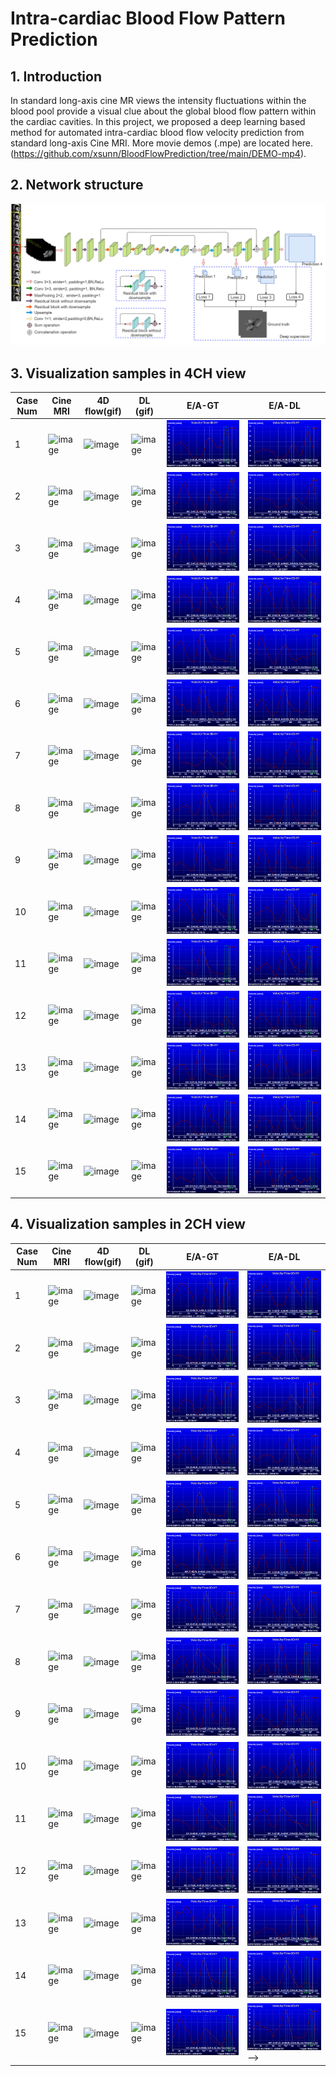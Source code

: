 # Intra-cardiac Blood Flow Pattern Prediction
## 1. Introduction
In standard long-axis cine MR views the intensity fluctuations within the blood pool provide a visual clue about the global blood flow pattern within the cardiac cavities.      In this project, we proposed a deep learning based method for automated intra-cardiac blood flow velocity prediction from standard long-axis Cine MRI.
More movie demos (.mpe) are located here. (https://github.com/xsunn/BloodFlowPrediction/tree/main/DEMO-mp4). 
## 2. Network structure
![image text](https://github.com/xsunn/BloodFlowPrediction/blob/main/model/modelnetwork.png) 
## 3. Visualization samples in 4CH view
Case Num|Cine MRI|4D flow(gif)|DL (gif)|E/A-GT|E/A-DL
------------|------------|-----------|------------|------------|------------|
1| ![image](https://github.com/xsunn/BloodFlowPrediction/blob/main/4CHDEMO/CINE/S58.gif) | ![image](https://github.com/xsunn/BloodFlowPrediction/blob/main/4CHDEMO/GT/S58.gif) | ![image](https://github.com/xsunn/BloodFlowPrediction/blob/main/4CHDEMO/DL/S58.gif)| ![image](https://github.com/xsunn/BloodFlowPrediction/blob/main/4CHEA/GT/S58.gif)| ![image](https://github.com/xsunn/BloodFlowPrediction/blob/main/4CHEA/DL/S58.gif)
2| ![image](https://github.com/xsunn/BloodFlowPrediction/blob/main/4CHDEMO/CINE/M60.gif) | ![image](https://github.com/xsunn/BloodFlowPrediction/blob/main/4CHDEMO/GT/M60.gif) | ![image](https://github.com/xsunn/BloodFlowPrediction/blob/main/4CHDEMO/DL/M60.gif)|![image](https://github.com/xsunn/BloodFlowPrediction/blob/main/4CHEA/GT/M60.gif)| ![image](https://github.com/xsunn/BloodFlowPrediction/blob/main/4CHEA/DL/M60.gif)  
3| ![image](https://github.com/xsunn/BloodFlowPrediction/blob/main/4CHDEMO/CINE/v06.gif) | ![image](https://github.com/xsunn/BloodFlowPrediction/blob/main/4CHDEMO/GT/v06.gif) | ![image](https://github.com/xsunn/BloodFlowPrediction/blob/main/4CHDEMO/DL/v06.gif) |![image](https://github.com/xsunn/BloodFlowPrediction/blob/main/4CHEA/GT/M60.gif)| ![image](https://github.com/xsunn/BloodFlowPrediction/blob/main/4CHEA/DL/M60.gif)
4| ![image](https://github.com/xsunn/BloodFlowPrediction/blob/main/4CHDEMO/CINE/S60.gif) | ![image](https://github.com/xsunn/BloodFlowPrediction/blob/main/4CHDEMO/GT/S60.gif) | ![image](https://github.com/xsunn/BloodFlowPrediction/blob/main/4CHDEMO/DL/S60.gif) |![image](https://github.com/xsunn/BloodFlowPrediction/blob/main/4CHEA/GT/S60.gif)| ![image](https://github.com/xsunn/BloodFlowPrediction/blob/main/4CHEA/DL/S60.gif)
5| ![image](https://github.com/xsunn/BloodFlowPrediction/blob/main/4CHDEMO/CINE/M95.gif) | ![image](https://github.com/xsunn/BloodFlowPrediction/blob/main/4CHDEMO/GT/M95.gif) | ![image](https://github.com/xsunn/BloodFlowPrediction/blob/main/4CHDEMO/DL/M95.gif) |![image](https://github.com/xsunn/BloodFlowPrediction/blob/main/4CHEA/GT/M95.gif)| ![image](https://github.com/xsunn/BloodFlowPrediction/blob/main/4CHEA/DL/M95.gif)
6| ![image](https://github.com/xsunn/BloodFlowPrediction/blob/main/4CHDEMO/CINE/M71.gif) | ![image](https://github.com/xsunn/BloodFlowPrediction/blob/main/4CHDEMO/GT/M71.gif) | ![image](https://github.com/xsunn/BloodFlowPrediction/blob/main/4CHDEMO/DL/M71.gif) |![image](https://github.com/xsunn/BloodFlowPrediction/blob/main/4CHEA/GT/M71.gif)| ![image](https://github.com/xsunn/BloodFlowPrediction/blob/main/4CHEA/DL/M71.gif)
7| ![image](https://github.com/xsunn/BloodFlowPrediction/blob/main/4CHDEMO/CINE/S82.gif) | ![image](https://github.com/xsunn/BloodFlowPrediction/blob/main/4CHDEMO/GT/S82.gif) | ![image](https://github.com/xsunn/BloodFlowPrediction/blob/main/4CHDEMO/DL/S82.gif) |![image](https://github.com/xsunn/BloodFlowPrediction/blob/main/4CHEA/GT/S82.gif)| ![image](https://github.com/xsunn/BloodFlowPrediction/blob/main/4CHEA/DL/S82.gif)
8| ![image](https://github.com/xsunn/BloodFlowPrediction/blob/main/4CHDEMO/CINE/V22.gif) | ![image](https://github.com/xsunn/BloodFlowPrediction/blob/main/4CHDEMO/GT/v22.gif) | ![image](https://github.com/xsunn/BloodFlowPrediction/blob/main/4CHDEMO/DL/V22.gif) |![image](https://github.com/xsunn/BloodFlowPrediction/blob/main/4CHEA/GT/V22.gif)| ![image](https://github.com/xsunn/BloodFlowPrediction/blob/main/4CHEA/DL/V22.gif)
9| ![image](https://github.com/xsunn/BloodFlowPrediction/blob/main/4CHDEMO/CINE/S113.gif) | ![image](https://github.com/xsunn/BloodFlowPrediction/blob/main/4CHDEMO/GT/S113.gif) | ![image](https://github.com/xsunn/BloodFlowPrediction/blob/main/4CHDEMO/DL/S113.gif) |![image](https://github.com/xsunn/BloodFlowPrediction/blob/main/4CHEA/GT/S113.gif)| ![image](https://github.com/xsunn/BloodFlowPrediction/blob/main/4CHEA/DL/S113.gif)
10| ![image](https://github.com/xsunn/BloodFlowPrediction/blob/main/4CHDEMO/CINE/S125.gif) | ![image](https://github.com/xsunn/BloodFlowPrediction/blob/main/4CHDEMO/GT/S125.gif) | ![image](https://github.com/xsunn/BloodFlowPrediction/blob/main/4CHDEMO/DL/S125.gif) |![image](https://github.com/xsunn/BloodFlowPrediction/blob/main/4CHEA/GT/S125.gif)| ![image](https://github.com/xsunn/BloodFlowPrediction/blob/main/4CHEA/DL/S125.gif)
11| ![image](https://github.com/xsunn/BloodFlowPrediction/blob/main/4CHDEMO/CINE/V23.gif) | ![image](https://github.com/xsunn/BloodFlowPrediction/blob/main/4CHDEMO/GT/V23.gif) | ![image](https://github.com/xsunn/BloodFlowPrediction/blob/main/4CHDEMO/DL/V23.gif) |![image](https://github.com/xsunn/BloodFlowPrediction/blob/main/4CHEA/GT/V23.gif)| ![image](https://github.com/xsunn/BloodFlowPrediction/blob/main/4CHEA/DL/V23.gif)
12| ![image](https://github.com/xsunn/BloodFlowPrediction/blob/main/4CHDEMO/CINE/V16.gif) | ![image](https://github.com/xsunn/BloodFlowPrediction/blob/main/4CHDEMO/GT/V16.gif) | ![image](https://github.com/xsunn/BloodFlowPrediction/blob/main/4CHDEMO/DL/V16.gif) |![image](https://github.com/xsunn/BloodFlowPrediction/blob/main/4CHEA/GT/V16.gif)| ![image](https://github.com/xsunn/BloodFlowPrediction/blob/main/4CHEA/DL/V16.gif)
13| ![image](https://github.com/xsunn/BloodFlowPrediction/blob/main/4CHDEMO/CINE/V39.gif) | ![image](https://github.com/xsunn/BloodFlowPrediction/blob/main/4CHDEMO/GT/V39.gif) | ![image](https://github.com/xsunn/BloodFlowPrediction/blob/main/4CHDEMO/DL/V39.gif) |![image](https://github.com/xsunn/BloodFlowPrediction/blob/main/4CHEA/GT/V39.gif)| ![image](https://github.com/xsunn/BloodFlowPrediction/blob/main/4CHEA/DL/V39.gif)
14| ![image](https://github.com/xsunn/BloodFlowPrediction/blob/main/4CHDEMO/CINE/V29.gif) | ![image](https://github.com/xsunn/BloodFlowPrediction/blob/main/4CHDEMO/GT/V29.gif) | ![image](https://github.com/xsunn/BloodFlowPrediction/blob/main/4CHDEMO/DL/V29.gif) |![image](https://github.com/xsunn/BloodFlowPrediction/blob/main/4CHEA/GT/V29.gif)| ![image](https://github.com/xsunn/BloodFlowPrediction/blob/main/4CHEA/DL/V29.gif)
15| ![image](https://github.com/xsunn/BloodFlowPrediction/blob/main/4CHDEMO/CINE/V09.gif) | ![image](https://github.com/xsunn/BloodFlowPrediction/blob/main/4CHDEMO/GT/V09.gif) | ![image](https://github.com/xsunn/BloodFlowPrediction/blob/main/4CHDEMO/DL/V09.gif) |![image](https://github.com/xsunn/BloodFlowPrediction/blob/main/4CHEA/GT/V09.gif)| ![image](https://github.com/xsunn/BloodFlowPrediction/blob/main/4CHEA/DL/V09.gif)

## 4. Visualization samples in 2CH view
Case Num|Cine MRI|4D flow(gif)|DL (gif)|E/A-GT|E/A-DL
------------|------------|------------|------------|------------|------------|
1| ![image](https://github.com/xsunn/BloodFlowPrediction/blob/main/2CHDEMO/CINE/M60.gif) | ![image](https://github.com/xsunn/BloodFlowPrediction/blob/main/2CHDEMO/GT/M60.gif) | ![image](https://github.com/xsunn/BloodFlowPrediction/blob/main/2CHDEMO/DL/M60.gif)|![image](https://github.com/xsunn/BloodFlowPrediction/blob/main/2CHEA/GT/M60.gif)| ![image](https://github.com/xsunn/BloodFlowPrediction/blob/main/2CHEA/DL/M60.gif)
2| ![image](https://github.com/xsunn/BloodFlowPrediction/blob/main/2CHDEMO/CINE/S117.gif) | ![image](https://github.com/xsunn/BloodFlowPrediction/blob/main/2CHDEMO/GT/S117.gif) | ![image](https://github.com/xsunn/BloodFlowPrediction/blob/main/2CHDEMO/DL/S117.gif)|![image](https://github.com/xsunn/BloodFlowPrediction/blob/main/2CHEA/GT/S117.gif)| ![image](https://github.com/xsunn/BloodFlowPrediction/blob/main/2CHEA/DL/S117.gif)
3| ![image](https://github.com/xsunn/BloodFlowPrediction/blob/main/2CHDEMO/CINE/S79.gif) | ![image](https://github.com/xsunn/BloodFlowPrediction/blob/main/2CHDEMO/GT/S79.gif) | ![image](https://github.com/xsunn/BloodFlowPrediction/blob/main/2CHDEMO/DL/S79.gif)|![image](https://github.com/xsunn/BloodFlowPrediction/blob/main/2CHEA/GT/S79.gif)| ![image](https://github.com/xsunn/BloodFlowPrediction/blob/main/2CHEA/DL/S79.gif)
4| ![image](https://github.com/xsunn/BloodFlowPrediction/blob/main/2CHDEMO/CINE/M78.gif) | ![image](https://github.com/xsunn/BloodFlowPrediction/blob/main/2CHDEMO/GT/M78.gif) | ![image](https://github.com/xsunn/BloodFlowPrediction/blob/main/2CHDEMO/DL/M78.gif)|![image](https://github.com/xsunn/BloodFlowPrediction/blob/main/2CHEA/GT/M78.gif)| ![image](https://github.com/xsunn/BloodFlowPrediction/blob/main/2CHEA/DL/M78.gif)
5| ![image](https://github.com/xsunn/BloodFlowPrediction/blob/main/2CHDEMO/CINE/V38.gif) | ![image](https://github.com/xsunn/BloodFlowPrediction/blob/main/2CHDEMO/GT/V38.gif) | ![image](https://github.com/xsunn/BloodFlowPrediction/blob/main/2CHDEMO/DL/V38.gif)|![image](https://github.com/xsunn/BloodFlowPrediction/blob/main/2CHEA/GT/V38.gif)| ![image](https://github.com/xsunn/BloodFlowPrediction/blob/main/2CHEA/DL/V38.gif)
6| ![image](https://github.com/xsunn/BloodFlowPrediction/blob/main/2CHDEMO/CINE/S109.gif) | ![image](https://github.com/xsunn/BloodFlowPrediction/blob/main/2CHDEMO/GT/S109.gif) | ![image](https://github.com/xsunn/BloodFlowPrediction/blob/main/2CHDEMO/DL/S109.gif)|![image](https://github.com/xsunn/BloodFlowPrediction/blob/main/2CHEA/GT/S109.gif)| ![image](https://github.com/xsunn/BloodFlowPrediction/blob/main/2CHEA/DL/S109.gif)
7| ![image](https://github.com/xsunn/BloodFlowPrediction/blob/main/2CHDEMO/CINE/S114.gif) | ![image](https://github.com/xsunn/BloodFlowPrediction/blob/main/2CHDEMO/GT/S114.gif) | ![image](https://github.com/xsunn/BloodFlowPrediction/blob/main/2CHDEMO/DL/S114.gif)|![image](https://github.com/xsunn/BloodFlowPrediction/blob/main/2CHEA/GT/S114.gif)| ![image](https://github.com/xsunn/BloodFlowPrediction/blob/main/2CHEA/DL/S114.gif)
8| ![image](https://github.com/xsunn/BloodFlowPrediction/blob/main/2CHDEMO/CINE/S69.gif) | ![image](https://github.com/xsunn/BloodFlowPrediction/blob/main/2CHDEMO/GT/S69.gif) | ![image](https://github.com/xsunn/BloodFlowPrediction/blob/main/2CHDEMO/DL/S69.gif)|![image](https://github.com/xsunn/BloodFlowPrediction/blob/main/2CHEA/GT/S69.gif)| ![image](https://github.com/xsunn/BloodFlowPrediction/blob/main/2CHEA/DL/S69.gif)
9| ![image](https://github.com/xsunn/BloodFlowPrediction/blob/main/2CHDEMO/CINE/S106.gif) | ![image](https://github.com/xsunn/BloodFlowPrediction/blob/main/2CHDEMO/GT/S106.gif) | ![image](https://github.com/xsunn/BloodFlowPrediction/blob/main/2CHDEMO/DL/S106.gif)|![image](https://github.com/xsunn/BloodFlowPrediction/blob/main/2CHEA/GT/S106.gif)| ![image](https://github.com/xsunn/BloodFlowPrediction/blob/main/2CHEA/DL/S106.gif)
10| ![image](https://github.com/xsunn/BloodFlowPrediction/blob/main/2CHDEMO/CINE/M79.gif) | ![image](https://github.com/xsunn/BloodFlowPrediction/blob/main/2CHDEMO/GT/M79.gif) | ![image](https://github.com/xsunn/BloodFlowPrediction/blob/main/2CHDEMO/DL/M79.gif)|![image](https://github.com/xsunn/BloodFlowPrediction/blob/main/2CHEA/GT/M79.gif)| ![image](https://github.com/xsunn/BloodFlowPrediction/blob/main/2CHEA/DL/M79.gif)
11| ![image](https://github.com/xsunn/BloodFlowPrediction/blob/main/2CHDEMO/CINE/S72.gif) | ![image](https://github.com/xsunn/BloodFlowPrediction/blob/main/2CHDEMO/GT/S72.gif) | ![image](https://github.com/xsunn/BloodFlowPrediction/blob/main/2CHDEMO/DL/S72.gif)|![image](https://github.com/xsunn/BloodFlowPrediction/blob/main/2CHEA/GT/S72.gif)| ![image](https://github.com/xsunn/BloodFlowPrediction/blob/main/2CHEA/DL/S72.gif)
12| ![image](https://github.com/xsunn/BloodFlowPrediction/blob/main/2CHDEMO/CINE/V32.gif) | ![image](https://github.com/xsunn/BloodFlowPrediction/blob/main/2CHDEMO/GT/V32.gif) | ![image](https://github.com/xsunn/BloodFlowPrediction/blob/main/2CHDEMO/DL/V32.gif)|![image](https://github.com/xsunn/BloodFlowPrediction/blob/main/2CHEA/GT/V32.gif)| ![image](https://github.com/xsunn/BloodFlowPrediction/blob/main/2CHEA/DL/V32.gif)
13| ![image](https://github.com/xsunn/BloodFlowPrediction/blob/main/2CHDEMO/CINE/V30.gif) | ![image](https://github.com/xsunn/BloodFlowPrediction/blob/main/2CHDEMO/GT/V30.gif) | ![image](https://github.com/xsunn/BloodFlowPrediction/blob/main/2CHDEMO/DL/V30.gif)|![image](https://github.com/xsunn/BloodFlowPrediction/blob/main/2CHEA/GT/V30.gif)| ![image](https://github.com/xsunn/BloodFlowPrediction/blob/main/2CHEA/DL/V30.gif)
14| ![image](https://github.com/xsunn/BloodFlowPrediction/blob/main/2CHDEMO/CINE/M97.gif) | ![image](https://github.com/xsunn/BloodFlowPrediction/blob/main/2CHDEMO/GT/M97.gif) | ![image](https://github.com/xsunn/BloodFlowPrediction/blob/main/2CHDEMO/DL/M97.gif)|![image](https://github.com/xsunn/BloodFlowPrediction/blob/main/2CHEA/GT/M97.gif)| ![image](https://github.com/xsunn/BloodFlowPrediction/blob/main/2CHEA/DL/M97.gif)
15| ![image](https://github.com/xsunn/BloodFlowPrediction/blob/main/2CHDEMO/CINE/V20.gif) | ![image](https://github.com/xsunn/BloodFlowPrediction/blob/main/2CHDEMO/GT/V20.gif) | ![image](https://github.com/xsunn/BloodFlowPrediction/blob/main/2CHDEMO/DL/V20.gif)| ![image](https://github.com/xsunn/BloodFlowPrediction/blob/main/2CHEA/GT/V20.gif)| ![image](https://github.com/xsunn/BloodFlowPrediction/blob/main/2CHEA/DL/V20.gif)-->
